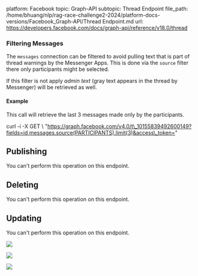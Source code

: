 platform: Facebook
topic: Graph-API
subtopic: Thread Endpoint
file_path: /home/bhuang/nlp/rag-race-challenge2-2024/platform-docs-versions/Facebook_Graph-API/Thread Endpoint.md
url: https://developers.facebook.com/docs/graph-api/reference/v18.0/thread

### Filtering Messages

The `messages` connection can be filtered to avoid pulling text that is part of thread warnings by the Messenger Apps. This is done via the `source` filter there only participants might be selected.

If this filter is not apply _admin text_ (gray text appears in the thread by Messenger) will be retrieved as well.

#### Example

This call will retrieve the last 3 messages made only by the participants.

curl -i -X GET \\
 "https://graph.facebook.com/v4.0/t\_10155839492600149?fields=id,messages.source(PARTICIPANTS).limit(3)&access\_token=<Access Token>"

## Publishing

You can't perform this operation on this endpoint.

## Deleting

You can't perform this operation on this endpoint.

## Updating

You can't perform this operation on this endpoint.

![](https://www.facebook.com/tr?id=675141479195042&ev=PageView&noscript=1)

![](https://www.facebook.com/tr?id=574561515946252&ev=PageView&noscript=1)

![](https://www.facebook.com/tr?id=1754628768090156&ev=PageView&noscript=1)